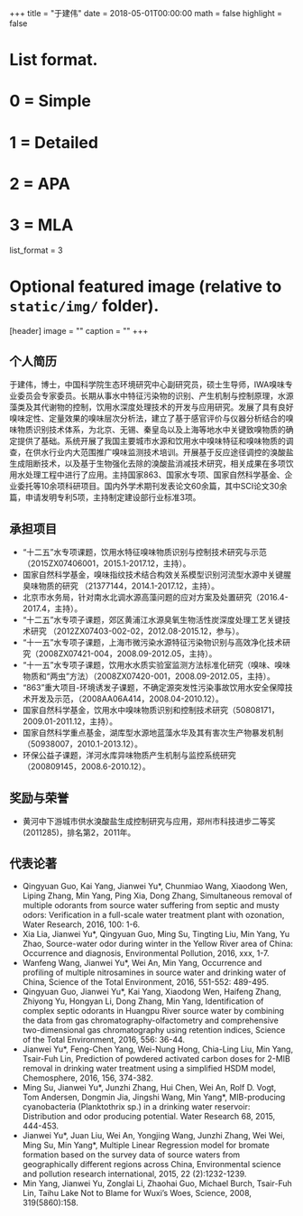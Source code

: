 +++
title = "于建伟"
date = 2018-05-01T00:00:00
math = false
highlight = false

# List format.
#   0 = Simple
#   1 = Detailed
#   2 = APA
#   3 = MLA
list_format = 3

# Optional featured image (relative to `static/img/` folder).
[header]
image = ""
caption = ""
+++


## 个人简历

于建伟，博士，中国科学院生态环境研究中心副研究员，硕士生导师，IWA嗅味专业委员会专家委员。长期从事水中特征污染物的识别、产生机制与控制原理，水源藻类及其代谢物的控制，饮用水深度处理技术的开发与应用研究。发展了具有良好嗅味定性、定量效果的嗅味层次分析法，建立了基于感官评价与仪器分析结合的嗅味物质识别技术体系，为北京、无锡、秦皇岛以及上海等地水中关键致嗅物质的确定提供了基础。系统开展了我国主要城市水源和饮用水中嗅味特征和嗅味物质的调查，在供水行业内大范围推广嗅味监测技术培训。开展基于反应途径调控的溴酸盐生成阻断技术，以及基于生物强化去除的溴酸盐消减技术研究，相关成果在多项饮用水处理工程中进行了应用。主持国家863、国家水专项、国家自然科学基金、企业委托等10余项科研项目。国内外学术期刊发表论文60余篇，其中SCI论文30余篇，申请发明专利5项，主持制定建设部行业标准3项。

## 承担项目

- “十二五”水专项课题，饮用水特征嗅味物质识别与控制技术研究与示范（2015ZX07406001，2015.1-2017.12，主持）。
- 国家自然科学基金，嗅味指纹技术结合构效关系模型识别河流型水源中关键腥臭味物质的研究 （21377144，2014.1-2017.12，主持）。
- 北京市水务局，针对南水北调水源高藻问题的应对方案及处置研究（2016.4-2017.4，主持）。
- “十二五”水专项子课题，郊区黄浦江水源臭氧生物活性炭深度处理工艺关键技术研究 （2012ZX07403-002-02，2012.08-2015.12，参与）。
- “十一五”水专项子课题，上海市微污染水源特征污染物识别与高效净化技术研究（2008ZX07421-004，2008.09-2012.05，主持）。
- “十一五”水专项子课题，饮用水水质实验室监测方法标准化研究（嗅味、嗅味物质和“两虫”方法）（2008ZX07420-001，2008.09-2012.05，主持）。
- “863”重大项目-环境诱发子课题，不确定源突发性污染事故饮用水安全保障技术开发及示范，（2008AA06A414，2008.04-2010.12）。
- 国家自然科学基金，饮用水中嗅味物质识别和控制技术研究（50808171，2009.01-2011.12，主持）。
- 国家自然科学重点基金，湖库型水源地蓝藻水华及其有害次生产物暴发机制（50938007，2010.1-2013.12）。
- 环保公益子课题，洋河水库异味物质产生机制与监控系统研究（200809145，2008.6-2010.12）。

## 奖励与荣誉

- 黄河中下游城市供水溴酸盐生成控制研究与应用，郑州市科技进步二等奖(2011285)，排名第2，2011年。

## 代表论著

- Qingyuan Guo, Kai Yang, Jianwei Yu*, Chunmiao Wang, Xiaodong Wen, Liping Zhang, Min Yang, Ping Xia, Dong Zhang, Simultaneous removal of multiple odorants from source water suffering from septic and musty odors: Verification in a full-scale water treatment plant with ozonation, Water Research, 2016, 100: 1-6.
- Xia Lia, Jianwei Yu*, Qingyuan Guo, Ming Su, Tingting Liu, Min Yang, Yu Zhao, Source-water odor during winter in the Yellow River area of China: Occurrence and diagnosis, Environmental Pollution, 2016, xxx, 1-7. 
- Wanfeng Wang, Jianwei Yu*, Wei An, Min Yang, Occurrence and profiling of multiple nitrosamines in source water and drinking water of China, Science of the Total Environment, 2016, 551-552: 489-495. 
- Qingyuan Guo, Jianwei Yu*, Kai Yang, Xiaodong Wen, Haifeng Zhang, Zhiyong Yu, Hongyan Li, Dong Zhang, Min Yang, Identification of complex septic odorants in Huangpu River source water by combining the data  from gas chromatography-olfactometry and comprehensive two-dimensional gas chromatography using retention indices, Science of the Total Environment, 2016, 556: 36-44. 
- Jianwei Yu*, Feng-Chen Yang, Wei-Nung Hong, Chia-Ling Liu, Min Yang, Tsair-Fuh Lin, Prediction of powdered activated carbon doses for 2-MIB removal in drinking water treatment using a simplified HSDM model, Chemosphere, 2016, 156, 374-382.
- Ming Su, Jianwei Yu*, Junzhi Zhang, Hui Chen, Wei An, Rolf D. Vogt, Tom Andersen, Dongmin Jia, Jingshi Wang, Min Yang*, MIB-producing cyanobacteria (Planktothrix sp.) in a drinking water reservoir: Distribution and odor producing potential. Water Research 68, 2015, 444-453.
- Jianwei Yu*, Juan Liu, Wei An, Yongjing Wang, Junzhi Zhang, Wei Wei, Ming Su, Min Yang*, Multiple Linear Regression model for bromate formation based on the survey data of source waters from geographically different regions across China, Environmental science and pollution research international, 2015, 22 (2):1232-1239.
- Min Yang, Jianwei Yu, Zonglai Li, Zhaohai Guo, Michael Burch, Tsair-Fuh Lin, Taihu Lake Not to Blame for Wuxi’s Woes, Science, 2008, 319(5860):158.
